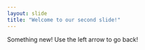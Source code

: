 ```yaml
---
layout: slide
title: "Welcome to our second slide!"
---
```

Something new!
Use the left arrow to go back!

